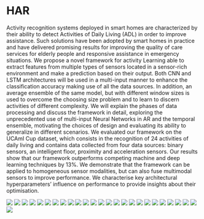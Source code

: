 # HAR
Activity recognition systems deployed in smart homes are characterized by their ability to detect Activities of Daily Living (ADL) in order to improve assistance. Such solutions have been adopted by smart homes in practice and have delivered promising results for improving the quality of care services for elderly people and responsive assistance in emergency situations.
We propose a novel framework for activity Learning able to extract features from multiple types of sensors located in a sensor-rich environment and make a prediction based on their output. Both CNN and LSTM architectures will be used in a multi-input manner to enhance the classification accuracy making use of all the data sources. In addition, an average ensemble of the same model, but with different window sizes is used to overcome the choosing size problem and to learn to discern activities of different complexity. We will explain the phases of data processing and discuss the framework in detail, exploring the unprecedented use of multi-input Neural Networks in AR and the temporal ensemble, motivating the choices of design and evaluating its ability to generalize in different scenarios.
We evaluated our framework on the UCAmI Cup dataset, which consists in the recognition of 24 activities of daily living and contains data collected from four data sources: binary sensors, an intelligent floor, proximity and acceleration sensors. Our results show that our framework outperforms competing machine and deep learning techniques by 13%. We demonstrate that the framework can be applied to homogeneous sensor modalities, but can also fuse multimodal sensors to improve performance. We characterise key architectural hyperparameters’ influence on performance to provide insights about their optimisation.

![](https://github.com/SqrtPapere/ActivityRecognition_DeepLearning/blob/master/readme_images/presentation/1.tiff)
![](https://github.com/SqrtPapere/ActivityRecognition_DeepLearning/blob/master/readme_images/presentation/3.tiff)
![](https://github.com/SqrtPapere/ActivityRecognition_DeepLearning/blob/master/readme_images/presentation/4.tiff)
![](https://github.com/SqrtPapere/ActivityRecognition_DeepLearning/blob/master/readme_images/presentation/5.tiff)
![](https://github.com/SqrtPapere/ActivityRecognition_DeepLearning/blob/master/readme_images/presentation/6.tiff)
![](https://github.com/SqrtPapere/ActivityRecognition_DeepLearning/blob/master/readme_images/presentation/8.tiff)
![](https://github.com/SqrtPapere/ActivityRecognition_DeepLearning/blob/master/readme_images/presentation/9.tiff)
![](https://github.com/SqrtPapere/ActivityRecognition_DeepLearning/blob/master/readme_images/presentation/10.tiff)
![](https://github.com/SqrtPapere/ActivityRecognition_DeepLearning/blob/master/readme_images/presentation/11.tiff)
![](https://github.com/SqrtPapere/ActivityRecognition_DeepLearning/blob/master/readme_images/presentation/13.tiff)
![](https://github.com/SqrtPapere/ActivityRecognition_DeepLearning/blob/master/readme_images/presentation/14.tiff)
![](https://github.com/SqrtPapere/ActivityRecognition_DeepLearning/blob/master/readme_images/presentation/15.tiff)
![](https://github.com/SqrtPapere/ActivityRecognition_DeepLearning/blob/master/readme_images/presentation/16.tiff)
![](https://github.com/SqrtPapere/ActivityRecognition_DeepLearning/blob/master/readme_images/presentation/17.tiff)
![](https://github.com/SqrtPapere/ActivityRecognition_DeepLearning/blob/master/readme_images/presentation/18.tiff)
![](https://github.com/SqrtPapere/ActivityRecognition_DeepLearning/blob/master/readme_images/presentation/19.tiff)
![](https://github.com/SqrtPapere/ActivityRecognition_DeepLearning/blob/master/readme_images/presentation/20.tiff)
![](https://github.com/SqrtPapere/ActivityRecognition_DeepLearning/blob/master/readme_images/presentation/21.tiff)
![](https://github.com/SqrtPapere/ActivityRecognition_DeepLearning/blob/master/readme_images/presentation/22.tiff)
![](https://github.com/SqrtPapere/ActivityRecognition_DeepLearning/blob/master/readme_images/presentation/23.tiff)
![](https://github.com/SqrtPapere/ActivityRecognition_DeepLearning/blob/master/readme_images/presentation/24.tiff)
![](https://github.com/SqrtPapere/ActivityRecognition_DeepLearning/blob/master/readme_images/presentation/25.tiff)
![](https://github.com/SqrtPapere/ActivityRecognition_DeepLearning/blob/master/readme_images/presentation/27.tiff)
![](https://github.com/SqrtPapere/ActivityRecognition_DeepLearning/blob/master/readme_images/presentation/29.tiff)
![](https://github.com/SqrtPapere/ActivityRecognition_DeepLearning/blob/master/readme_images/presentation/30.tiff)
![](https://github.com/SqrtPapere/ActivityRecognition_DeepLearning/blob/master/readme_images/presentation/31.tiff)

